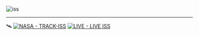 ![iss](https://user-images.githubusercontent.com/99076537/224689143-7a500d62-e530-43bb-881e-11af2356282d.png)

---
🛰
[![NASA - TRACK-ISS](https://img.shields.io/static/v1?label=NASA&message=TRACK-ISS&color=1d3557&logo=%23E03C31&logoColor=48cae4)](https://www.nasa.gov/mission_pages/station/main/index.html)  [![LIVE - LIVE ISS](https://img.shields.io/static/v1?label=Live&message=LIVE+ISS&color=00b4d8)](https://eol.jsc.nasa.gov/ESRS/HDEV/)
